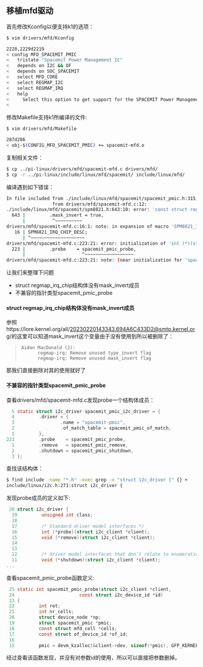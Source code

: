 ## 移植mfd驱动

[^Note]: 欲要移植此驱动请先移植I2C驱动

首先修改Kconfig以便支持k1的选项：

```bash
$ vim drivers/mfd/Kconfig

2220,2229d2219
< config MFD_SPACEMIT_PMIC
< 	tristate "Spacemit Power Management IC"
< 	depends on I2C && OF
< 	depends on SOC_SPACEMIT
< 	select MFD_CORE
< 	select REGMAP_I2C
< 	select REGMAP_IRQ
< 	help
< 	  Select this option to get support for the SPACEMIT Power Management ICs.
< 
```

修改Makefile支持k1所编译的文件:

```bash
$ vim drivers/mfd/Makefile

287d286
< obj-$(CONFIG_MFD_SPACEMIT_PMIC) += spacemit-mfd.o
```

复制相关文件：

```bash
$ cp ../pi-linux/drivers/mfd/spacemit-mfd.c drivers/mfd/
$ cp -r ../pi-linux/include/linux/mfd/spacemit/ include/linux/mfd/
```

编译遇到如下错误：

```bash
In file included from ./include/linux/mfd/spacemit/spacemit_pmic.h:315,
                 from drivers/mfd/spacemit-mfd.c:12:
./include/linux/mfd/spacemit/spm8821.h:643:10: error: 'const struct regmap_irq_chip' has no member named 'mask_invert'; did you mean 'ack_invert'?
  643 |         .mask_invert = true,                                    \
      |          ^~~~~~~~~~~
drivers/mfd/spacemit-mfd.c:16:1: note: in expansion of macro 'SPM8821_IRQ_CHIP_DESC'
   16 | SPM8821_IRQ_CHIP_DESC;
      | ^~~~~~~~~~~~~~~~~~~~~
drivers/mfd/spacemit-mfd.c:223:21: error: initialization of 'int (*)(struct i2c_client *)' from incompatible pointer type 'int (*)(struct i2c_client *, const struct i2c_device_id *)' [-Werror=incompatible-pointer-types]
  223 |         .probe    = spacemit_pmic_probe,
      |                     ^~~~~~~~~~~~~~~~~~~
drivers/mfd/spacemit-mfd.c:223:21: note: (near initialization for 'spacemit_pmic_i2c_driver.probe')
```

让我们来整理下问题

- struct regmap_irq_chip结构体没有mask_invert成员
- 不兼容的指针类型spacemit_pmic_probe

#### struct regmap_irq_chip结构体没有mask_invert成员

参照https://lore.kernel.org/all/20230220143343.694A6C433D2@smtp.kernel.org/的这里可以知道mask_invert这个变量由于没有使用到所以被删除了：

> ```
> Aidan MacDonald (2):
>       regmap-irq: Remove unused type_invert flag
>       regmap-irq: Remove unused mask_invert flag
> ```

那我们直接删除对其的使用就好了

#### 不兼容的指针类型spacemit_pmic_probe

查看drivers/mfd/spacemit-mfd.c发现probe一个结构体成员：

```c
  5 static struct i2c_driver spacemit_pmic_i2c_driver = {
  4         .driver = {
  3                 .name = "spacemit-pmic",
  2                 .of_match_table = spacemit_pmic_of_match,
  1         },
223         .probe    = spacemit_pmic_probe,
  1         .remove   = spacemit_pmic_remove,
  2         .shutdown = spacemit_pmic_shutdown,
  3 };
```

查找该结构体：

```bash
$ find include -name "*.h" -exec grep -n "struct i2c_driver {" {} +
include/linux/i2c.h:271:struct i2c_driver {
```

发现probe成员的定义如下:

```c
 20 struct i2c_driver {
  19         unsigned int class;
  18 
  17         /* Standard driver model interfaces */
  16         int (*probe)(struct i2c_client *client);
  15         void (*remove)(struct i2c_client *client);
  14 
  13 
  12         /* driver model interfaces that don't relate to enumeration  */
  11         void (*shutdown)(struct i2c_client *client);
...
```

查看spacemit_pmic_probe函数定义:

```c
 25 static int spacemit_pmic_probe(struct i2c_client *client,
 24                        const struct i2c_device_id *id)
 23 {
 22         int ret;
 21         int nr_cells;
 20         struct device_node *np;
 19         struct spacemit_pmic *pmic;
 18         const struct mfd_cell *cells;
 17         const struct of_device_id *of_id;
 16 
 15         pmic = devm_kzalloc(&client->dev, sizeof(*pmic), GFP_KERNEL);

```

经过查看该函数发现，并没有对参数id的使用，所以可以直接把参数删掉。
